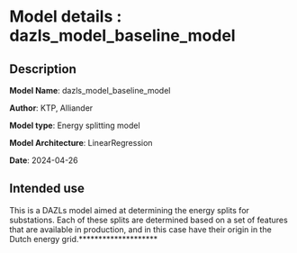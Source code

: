 
 # Model details : dazls\_model\_baseline\_model
 
 ## Description
 **Model Name**: dazls\_model\_baseline\_model   

**Author**: KTP, Alliander   

**Model type**: Energy splitting model   

**Model Architecture**: LinearRegression   

**Date**: 2024-04-26 
 
 ## Intended use
 This is a DAZLs model aimed at determining the energy splits for substations. 
 Each of these splits are determined based on a set of features that are available in production,
 and in this case have their origin in the Dutch energy grid.******************** 